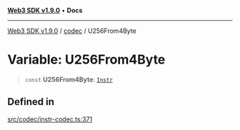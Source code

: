 [**Web3 SDK v1.9.0**](../../../README.md) • **Docs**

***

[Web3 SDK v1.9.0](../../../globals.md) / [codec](../README.md) / U256From4Byte

# Variable: U256From4Byte

> `const` **U256From4Byte**: [`Instr`](../type-aliases/Instr.md)

## Defined in

[src/codec/instr-codec.ts:371](https://github.com/Mystic-Nayy/alephium-web3/blob/ee41f5e0e7d7fb0b155fe62f05b2ac03772895ca/packages/web3/src/codec/instr-codec.ts#L371)
